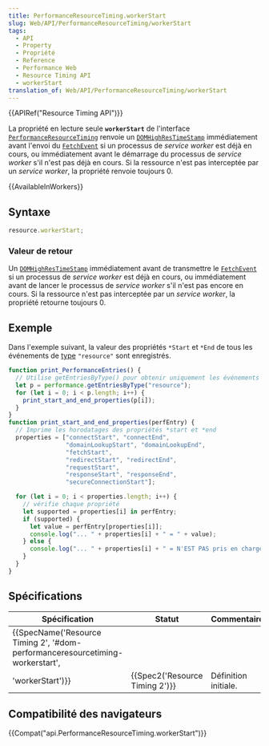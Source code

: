 ```yaml
---
title: PerformanceResourceTiming.workerStart
slug: Web/API/PerformanceResourceTiming/workerStart
tags:
  - API
  - Property
  - Propriété
  - Reference
  - Performance Web
  - Resource Timing API
  - workerStart
translation_of: Web/API/PerformanceResourceTiming/workerStart
---
```

{{APIRef("Resource Timing API")}}

La propriété en lecture seule **`workerStart`** de l'interface [`PerformanceResourceTiming`](/fr/docs/Web/API/PerformanceResourceTiming) renvoie un [`DOMHighResTimeStamp`](/fr/docs/Web/API/DOMHighResTimeStamp) immédiatement avant l'envoi du [`FetchEvent`](/fr/docs/Web/API/FetchEvent) si un processus de _service worker_ est déjà en cours, ou immédiatement avant le démarrage du processus de _service worker_ s'il n'est pas déjà en cours. Si la ressource n'est pas interceptée par un _service worker_, la propriété renvoie toujours 0.

{{AvailableInWorkers}}

## Syntaxe

```js
resource.workerStart;
```

### Valeur de retour

Un [`DOMHighResTimeStamp`](/fr/docs/Web/API/DOMHighResTimeStamp) immédiatement avant de transmettre le [`FetchEvent`](/fr/docs/Web/API/FetchEvent) si un processus de _service worker_ est déjà en cours, ou immédiatement avant de lancer le processus de _service worker_ s'il n'est pas encore en cours. Si la ressource n'est pas interceptée par un _service worker_, la propriété retourne toujours 0.

## Exemple

Dans l'exemple suivant, la valeur des propriétés `*Start` et `*End` de tous les événements de [type](/fr/docs/Web/API/PerformanceEntry/entryType) `"resource"` sont enregistrés.

```js
function print_PerformanceEntries() {
  // Utilise getEntriesByType() pour obtenir uniquement les événements "resource"
  let p = performance.getEntriesByType("resource");
  for (let i = 0; i < p.length; i++) {
    print_start_and_end_properties(p[i]);
  }
}
function print_start_and_end_properties(perfEntry) {
  // Imprime les horodatages des propriétés *start et *end
  properties = ["connectStart", "connectEnd",
                "domainLookupStart", "domainLookupEnd",
                "fetchStart",
                "redirectStart", "redirectEnd",
                "requestStart",
                "responseStart", "responseEnd",
                "secureConnectionStart"];

  for (let i = 0; i < properties.length; i++) {
    // vérifie chaque propriété
    let supported = properties[i] in perfEntry;
    if (supported) {
      let value = perfEntry[properties[i]];
      console.log("... " + properties[i] + " = " + value);
    } else {
      console.log("... " + properties[i] + " = N'EST PAS pris en charge");
    }
  }
}
```

## Spécifications

| Spécification                                                                                                                            | Statut                                   | Commentaire          |
| ---------------------------------------------------------------------------------------------------------------------------------------- | ---------------------------------------- | -------------------- |
| {{SpecName('Resource Timing 2', '#dom-performanceresourcetiming-workerstart',
        'workerStart')}} | {{Spec2('Resource Timing 2')}} | Définition initiale. |

## Compatibilité des navigateurs

{{Compat("api.PerformanceResourceTiming.workerStart")}}

